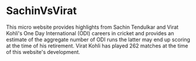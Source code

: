 # SachinVsVirat
This micro website provides highlights from Sachin Tendulkar and Virat Kohli's One Day International (ODI) careers in cricket and provides an estimate of the aggregate number of ODI runs the latter may end up scoring at the time of his retirement. Virat Kohli has played 262 matches at the time of this website's development.
